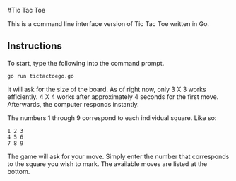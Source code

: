 #Tic Tac Toe

This is a command line interface version of Tic Tac Toe written in Go.

## Instructions

To start, type the following into the command prompt.

```
go run tictactoego.go
```

It will ask for the size of the board. As of right now, only 3 X 3 works efficiently. 4 X 4 works after approximately 4 seconds for the first move. Afterwards, the computer responds instantly.

The numbers 1 through 9 correspond to each individual square. Like so:

```
1 2 3
4 5 6
7 8 9
```

The game will ask for your move. Simply enter the number that corresponds to the square you wish to mark. The available moves are listed at the bottom.

